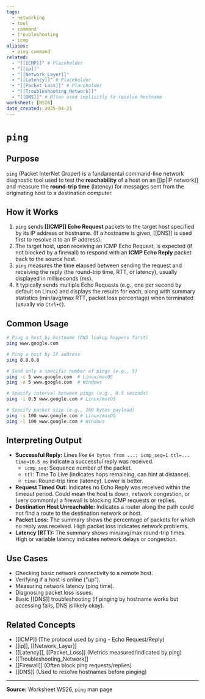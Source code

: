 ```yaml
---
tags:
  - networking
  - tool
  - command
  - troubleshooting
  - icmp
aliases:
  - ping command
related:
  - "[[ICMP]]" # Placeholder
  - "[[ip]]"
  - "[[Network_Layer]]"
  - "[[Latency]]" # Placeholder
  - "[[Packet_Loss]]" # Placeholder
  - "[[Troubleshooting_Network]]"
  - "[[DNS]]" # Often used implicitly to resolve hostname
worksheet: [WS26]
date_created: 2025-04-21
---
```

# ` ping `

## Purpose

`ping` (Packet InterNet Groper) is a fundamental command-line network diagnostic tool used to test the **reachability** of a host on an [[ip|IP network]] and measure the **round-trip time** (latency) for messages sent from the originating host to a destination computer.

## How it Works

1.  `ping` sends **[[ICMP]] Echo Request** packets to the target host specified by its IP address or hostname. (If a hostname is given, [[DNS]] is used first to resolve it to an IP address).
2.  The target host, upon receiving an ICMP Echo Request, is expected (if not blocked by a firewall) to respond with an **ICMP Echo Reply** packet back to the source host.
3.  `ping` measures the time elapsed between sending the request and receiving the reply (the round-trip time, RTT, or latency), usually displayed in milliseconds (ms).
4.  It typically sends multiple Echo Requests (e.g., one per second by default on Linux) and displays the results for each, along with summary statistics (min/avg/max RTT, packet loss percentage) when terminated (usually via `Ctrl+C`).

## Common Usage

```bash
# Ping a host by hostname (DNS lookup happens first)
ping www.google.com

# Ping a host by IP address
ping 8.8.8.8

# Send only a specific number of pings (e.g., 5)
ping -c 5 www.google.com  # Linux/macOS
ping -n 5 www.google.com  # Windows

# Specify interval between pings (e.g., 0.5 seconds)
ping -i 0.5 www.google.com # Linux/macOS

# Specify packet size (e.g., 100 bytes payload)
ping -s 100 www.google.com # Linux/macOS
ping -l 100 www.google.com # Windows
```

## Interpreting Output

- **Successful Reply:** Lines like `64 bytes from ...: icmp_seq=1 ttl=... time=10.5 ms` indicate a successful reply was received.
    - `icmp_seq`: Sequence number of the packet.
    - `ttl`: Time To Live (indicates hops remaining, can hint at distance).
    - `time`: Round-trip time (latency). Lower is better.
- **Request Timed Out:** Indicates no Echo Reply was received within the timeout period. Could mean the host is down, network congestion, or (very commonly) a firewall is blocking ICMP requests or replies.
- **Destination Host Unreachable:** Indicates a router along the path could not find a route to the destination network or host.
- **Packet Loss:** The summary shows the percentage of packets for which no reply was received. High packet loss indicates network problems.
- **Latency (RTT):** The summary shows min/avg/max round-trip times. High or variable latency indicates network delays or congestion.

## Use Cases

- Checking basic network connectivity to a remote host.
- Verifying if a host is online ("up").
- Measuring network latency (ping time).
- Diagnosing packet loss issues.
- Basic [[DNS]] troubleshooting (if pinging by hostname works but accessing fails, DNS is likely okay).

## Related Concepts
- [[ICMP]] (The protocol used by ping - Echo Request/Reply)
- [[ip]], [[Network_Layer]]
- [[Latency]], [[Packet_Loss]] (Metrics measured/indicated by ping)
- [[Troubleshooting_Network]]
- [[Firewall]] (Often block ping requests/replies)
- [[DNS]] (Used to resolve hostnames before pinging)

---
**Source:** Worksheet WS26, `ping` man page